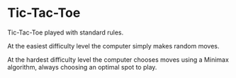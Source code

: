 # Tic-Tac-Toe

Tic-Tac-Toe played with standard rules. 

At the easiest difficulty level the computer simply makes random moves. 

At the hardest difficulty level the computer chooses moves using a Minimax algorithm, always choosing an optimal spot to play.
